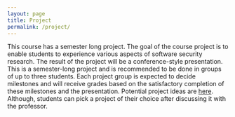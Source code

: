 ```yaml
---
layout: page
title: Project
permalink: /project/
---
```

This course has a semester long project. The goal of the course project is to enable students to
experience various aspects of software security research. The result of the project will be a 
conference-style presentation. This is a semester-long project and is recommended to be done in
groups of up to three students. Each project group is expected to decide milestones and will
receive grades based on the satisfactory completion of these milestones and the presentation.
Potential project ideas are [here](https://docs.google.com/spreadsheets/d/1Tmm2GvXN-9Uo8grPoXuJoPQM2JYPeSCf8a16RkJmFkA/).
Although, students can pick a project of their choice after discussing it with the professor.
